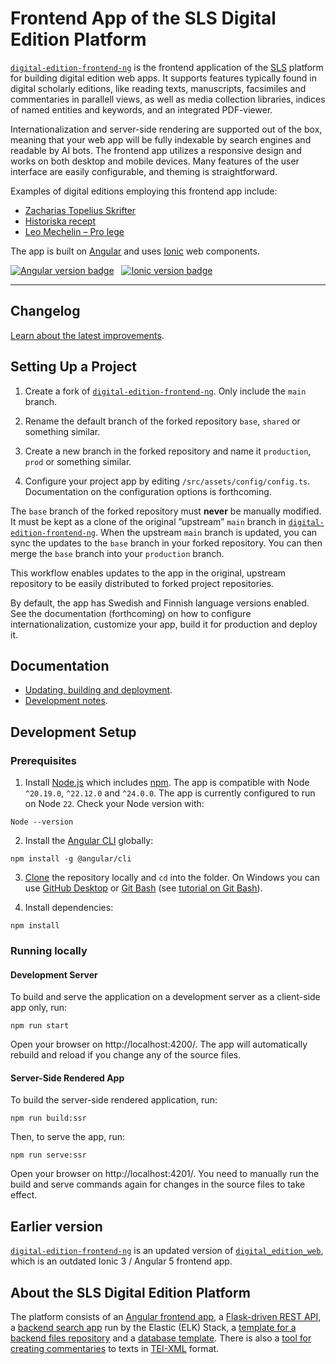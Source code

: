 # Frontend App of the SLS Digital Edition Platform

[`digital-edition-frontend-ng`][digital-edition-frontend-ng] is the frontend application of the [SLS][SLS] platform for building digital edition web apps. It supports features typically found in digital scholarly editions, like reading texts, manuscripts, facsimiles and commentaries in parallell views, as well as media collection libraries, indices of named entities and keywords, and an integrated PDF-viewer.

Internationalization and server-side rendering are supported out of the box, meaning that your web app will be fully indexable by search engines and readable by AI bots. The frontend app utilizes a responsive design and works on both desktop and mobile devices. Many features of the user interface are easily configurable, and theming is straightforward.

Examples of digital editions employing this frontend app include:

- [Zacharias Topelius Skrifter][topelius]
- [Historiska recept][historiskarecept]
- [Leo Mechelin – Pro lege][mechelin]

The app is built on [Angular][angular] and uses [Ionic][ionic] web components.

<p>
  <a href="https://github.com/angular/angular"><img alt="Angular version badge" src="https://img.shields.io/badge/dynamic/json?url=https%3A%2F%2Fraw.githubusercontent.com%2Fslsfi%2Fdigital-edition-frontend-ng%2Fmain%2Fpackage-lock.json&query=%24%5B'packages'%5D%5B'node_modules%2F%40angular%2Fcore'%5D%5B'version'%5D&prefix=v&logo=angular&logoColor=%23fff&label=Angular%20Core&color=%23dd0031"></a>
  &nbsp;
  <a href="https://github.com/ionic-team/ionic-framework"><img alt="Ionic version badge" src="https://img.shields.io/badge/dynamic/json?url=https%3A%2F%2Fraw.githubusercontent.com%2Fslsfi%2Fdigital-edition-frontend-ng%2Fmain%2Fpackage-lock.json&query=%24%5B'packages'%5D%5B'node_modules%2F%40ionic%2Fcore'%5D%5B'version'%5D&prefix=v&logo=ionic&logoColor=%23fff&label=Ionic&color=%23176bff"></a>
</p>

<hr>

## Changelog

[Learn about the latest improvements][changelog].


## Setting Up a Project

1. Create a fork of [`digital-edition-frontend-ng`][digital-edition-frontend-ng]. Only include the `main` branch.

2. Rename the default branch of the forked repository `base`, `shared` or something similar.

3. Create a new branch in the forked repository and name it `production`, `prod` or something similar.

4. Configure your project app by editing `/src/assets/config/config.ts`. Documentation on the configuration options is forthcoming.

The `base` branch of the forked repository must **never** be manually modified. It must be kept as a clone of the original ”upstream” `main` branch in [`digital-edition-frontend-ng`][digital-edition-frontend-ng]. When the upstream `main` branch is updated, you can sync the updates to the `base` branch in your forked repository. You can then merge the `base` branch into your `production` branch.

This workflow enables updates to the app in the original, upstream repository to be easily distributed to forked project repositories.

By default, the app has Swedish and Finnish language versions enabled. See the documentation (forthcoming) on how to configure internationalization, customize your app, build it for production and deploy it.


## Documentation

- [Updating, building and deployment](docs/DEPLOYMENT.md).
- [Development notes](docs/DEVELOPMENT.md).


## Development Setup

### Prerequisites

1. Install [Node.js][node.js] which includes [npm][npm]. The app is compatible with Node `^20.19.0`, `^22.12.0` and `^24.0.0`. The app is currently configured to run on Node `22`. Check your Node version with:

```
Node --version
```

2. Install the [Angular CLI][angular_cli] globally:

```
npm install -g @angular/cli
```

3. [Clone][clone_repository] the repository locally and `cd` into the folder. On Windows you can use [GitHub Desktop][github_desktop] or [Git Bash][git_bash] (see [tutorial on Git Bash][gith_bash_tutorial]).

4. Install dependencies:

```
npm install
```

### Running locally

#### Development Server

To build and serve the application on a development server as a client-side app only, run:

```
npm run start
```

Open your browser on http://localhost:4200/. The app will automatically rebuild and reload if you change any of the source files.

#### Server-Side Rendered App

To build the server-side rendered application, run:

```
npm run build:ssr
```

Then, to serve the app, run:

```
npm run serve:ssr
```

Open your browser on http://localhost:4201/. You need to manually run the build and serve commands again for changes in the source files to take effect.


## Earlier version

[`digital-edition-frontend-ng`][digital-edition-frontend-ng] is an updated version of [`digital_edition_web`][digital_edition_web], which is an outdated Ionic 3 / Angular 5 frontend app.


## About the SLS Digital Edition Platform

The platform consists of an [Angular frontend app][digital-edition-frontend-ng], a [Flask-driven REST API][digital_edition_api], a [backend search app][digital_edition_search] run by the Elastic (ELK) Stack, a [template for a backend files repository][digital_edition_required_files_template] and a [database template][digital_edition_db]. There is also a [tool for creating commentaries][digital_edition_commentary] to texts in [TEI-XML][TEI] format.


[angular]: https://angular.io/
[angular_cli]: https://angular.io/cli
[changelog]: CHANGELOG.md
[clone_repository]: https://docs.github.com/en/repositories/creating-and-managing-repositories/cloning-a-repository
[digital-edition-frontend-ng]: https://github.com/slsfi/digital-edition-frontend-ng
[digital_edition_api]: https://github.com/slsfi/digital_edition_api
[digital_edition_commentary]: https://github.com/slsfi/digital_edition_commentary
[digital_edition_db]: https://github.com/slsfi/digital_edition_db
[digital_edition_required_files_template]: https://github.com/slsfi/digital_edition_required_files_template
[digital_edition_search]: https://github.com/slsfi/digital_edition_search
[digital_edition_web]: https://github.com/slsfi/digital_edition_web
[git_bash]: https://gitforwindows.org/
[gith_bash_tutorial]: https://www.atlassian.com/git/tutorials/git-bash
[github_desktop]: https://desktop.github.com/
[historiskarecept]: https://historiskarecept.sls.fi/
[ionic]: https://ionicframework.com/
[mechelin]: https://leomechelin.fi/
[node.js]: https://nodejs.org/
[npm]: https://www.npmjs.com/get-npm
[SLS]: https://www.sls.fi/en
[TEI]: https://tei-c.org/
[topelius]: https://topelius.sls.fi/
